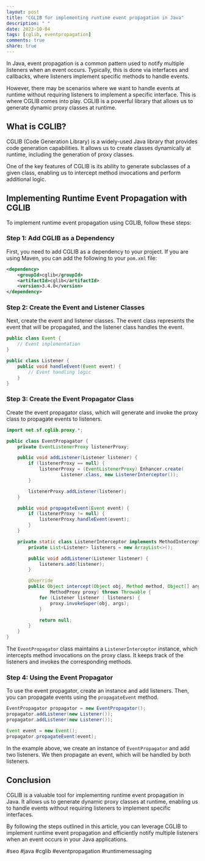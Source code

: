 ```yaml
---
layout: post
title: "CGLIB for implementing runtime event propagation in Java"
description: " "
date: 2023-10-04
tags: [cglib, eventpropagation]
comments: true
share: true
---
```


In Java, event propagation is a common pattern used to notify multiple listeners when an event occurs. Typically, this is done via interfaces and callbacks, where listeners implement specific methods to handle events.

However, there may be scenarios where we want to handle events at runtime without requiring listeners to implement a specific interface. This is where CGLIB comes into play. CGLIB is a powerful library that allows us to generate dynamic proxy classes at runtime.

## What is CGLIB?

CGLIB (Code Generation Library) is a widely-used Java library that provides code generation capabilities. It allows us to create classes dynamically at runtime, including the generation of proxy classes.

One of the key features of CGLIB is its ability to generate subclasses of a given class, enabling us to intercept method invocations and perform additional logic.

## Implementing Runtime Event Propagation with CGLIB

To implement runtime event propagation using CGLIB, follow these steps:

### Step 1: Add CGLIB as a Dependency

First, you need to add CGLIB as a dependency to your project. If you are using Maven, you can add the following to your `pom.xml` file:

```xml
<dependency>
    <groupId>cglib</groupId>
    <artifactId>cglib</artifactId>
    <version>3.4.0</version>
</dependency>
```

### Step 2: Create the Event and Listener Classes

Next, create the event and listener classes. The event class represents the event that will be propagated, and the listener class handles the event.

```java
public class Event {
    // Event implementation
}

public class Listener {
    public void handleEvent(Event event) {
        // Event handling logic
    }
}
```

### Step 3: Create the Event Propagator Class

Create the event propagator class, which will generate and invoke the proxy class to propagate events to listeners.

```java
import net.sf.cglib.proxy.*;

public class EventPropagator {
    private EventListenerProxy listenerProxy;

    public void addListener(Listener listener) {
        if (listenerProxy == null) {
            listenerProxy = (EventListenerProxy) Enhancer.create(
                    Listener.class, new ListenerInterceptor());
        }

        listenerProxy.addListener(listener);
    }

    public void propagateEvent(Event event) {
        if (listenerProxy != null) {
            listenerProxy.handleEvent(event);
        }
    }

    private static class ListenerInterceptor implements MethodInterceptor {
        private List<Listener> listeners = new ArrayList<>();

        public void addListener(Listener listener) {
            listeners.add(listener);
        }

        @Override
        public Object intercept(Object obj, Method method, Object[] args,
                MethodProxy proxy) throws Throwable {
            for (Listener listener : listeners) {
                proxy.invokeSuper(obj, args);
            }

            return null;
        }
    }
}
```

The `EventPropagator` class maintains a `ListenerInterceptor` instance, which intercepts method invocations on the proxy class. It keeps track of the listeners and invokes the corresponding methods.

### Step 4: Using the Event Propagator

To use the event propagator, create an instance and add listeners. Then, you can propagate events using the `propagateEvent` method.

```java
EventPropagator propagator = new EventPropagator();
propagator.addListener(new Listener());
propagator.addListener(new Listener());

Event event = new Event();
propagator.propagateEvent(event);
```

In the example above, we create an instance of `EventPropagator` and add two listeners. We then propagate an event, which will be handled by both listeners.

## Conclusion

CGLIB is a valuable tool for implementing runtime event propagation in Java. It allows us to generate dynamic proxy classes at runtime, enabling us to handle events without requiring listeners to implement specific interfaces.

By following the steps outlined in this article, you can leverage CGLIB to implement runtime event propagation and efficiently notify multiple listeners when an event occurs in your Java applications.

#seo #java #cglib #eventpropagation #runtimemessaging